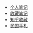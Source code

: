 <!-- # docs私人收藏以及整理的各种东西 -->

- [个人笔记](个人笔记/README.md)
- [收藏笔记](收藏笔记/README.md)
- [知乎收藏](知乎收藏/README.md)
- [民国手札](民国手札/README.md)
